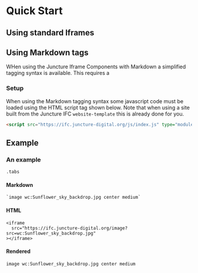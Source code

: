 # Quick Start

## Using standard Iframes

## Using Markdown tags

WHen using the Juncture Iframe Components with Markdown a simplified tagging syntax is available.  This requires a 

### Setup

When using the Markdown tagging syntax some javascript code must be loaded using the HTML script tag shown below.  Note that when using a site built from the Juncture IFC `website-template` this is already done for you.

```html
<script src="https://ifc.juncture-digital.org/js/index.js" type="module"></script>
```

## Example

### An example
`.tabs`

#### Markdown

```markup
`image wc:Sunflower_sky_backdrop.jpg center medium`
```

#### HTML

```markup
<iframe
  src="https://ifc.juncture-digital.org/image?src=wc:Sunflower_sky_backdrop.jpg"
></iframe>
```

#### Rendered

`image wc:Sunflower_sky_backdrop.jpg center medium`